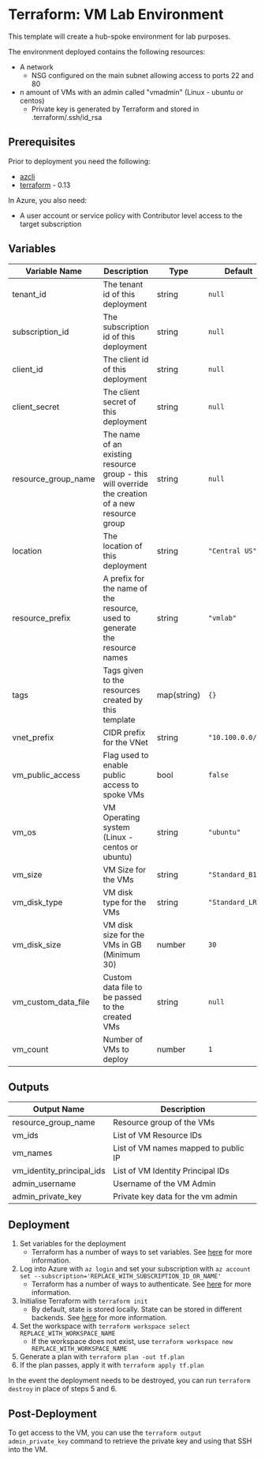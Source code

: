 # Terraform: VM Lab Environment

This template will create a hub-spoke environment for lab purposes.

The environment deployed contains the following resources:
- A network
    - NSG configured on the main subnet allowing access to ports 22 and 80
- n amount of VMs with an admin called "vmadmin" (Linux - ubuntu or centos)
    - Private key is generated by Terraform and stored in .terraform/.ssh/id_rsa

## Prerequisites

Prior to deployment you need the following:

- [azcli](https://docs.microsoft.com/en-us/cli/azure/install-azure-cli?view=azure-cli-latest)
- [terraform](https://www.terraform.io/) - 0.13

In Azure, you also need:

- A user account or service policy with Contributor level access to the target subscription

## Variables

|Variable Name|Description|Type|Default|
|-|-|-|-|
|tenant_id|The tenant id of this deployment|string|`null`|
|subscription_id|The subscription id of this deployment|string|`null`|
|client_id|The client id of this deployment|string|`null`|
|client_secret|The client secret of this deployment|string|`null`|
|resource_group_name|The name of an existing resource group - this will override the creation of a new resource group|string|`null`|
|location|The location of this deployment|string|`"Central US"`|
|resource_prefix|A prefix for the name of the resource, used to generate the resource names|string|`"vmlab"`|
|tags|Tags given to the resources created by this template|map(string)|`{}`|
|vnet_prefix|CIDR prefix for the VNet|string|`"10.100.0.0/24"`|
|vm_public_access|Flag used to enable public access to spoke VMs|bool|`false`|
|vm_os|VM Operating system (Linux - centos or ubuntu)|string|`"ubuntu"`|
|vm_size|VM Size for the VMs|string|`"Standard_B1s"`|
|vm_disk_type|VM disk type for the VMs|string|`"Standard_LRS"`|
|vm_disk_size|VM disk size for the VMs in GB (Minimum 30)|number|`30`|
|vm_custom_data_file|Custom data file to be passed to the created VMs|string|`null`|
|vm_count|Number of VMs to deploy|number|`1`|

## Outputs

|Output Name|Description|
|-|-|
|resource_group_name|Resource group of the VMs|
|vm_ids|List of VM Resource IDs|
|vm_names|List of VM names mapped to public IP|
|vm_identity_principal_ids|List of VM Identity Principal IDs|
|admin_username|Username of the VM Admin|
|admin_private_key|Private key data for the vm admin|

## Deployment

1. Set variables for the deployment
    - Terraform has a number of ways to set variables. See [here](https://www.terraform.io/docs/configuration/variables.html#assigning-values-to-root-module-variables) for more information.
2. Log into Azure with `az login` and set your subscription with `az account set --subscription='REPLACE_WITH_SUBSCRIPTION_ID_OR_NAME'`
    - Terraform has a number of ways to authenticate. See [here](https://www.terraform.io/docs/providers/azurerm/guides/azure_cli.html) for more information.
3. Initialise Terraform with `terraform init`
    - By default, state is stored locally. State can be stored in different backends. See [here](https://www.terraform.io/docs/backends/types/index.html) for more information.
4. Set the workspace with `terraform workspace select REPLACE_WITH_WORKSPACE_NAME`
    - If the workspace does not exist, use `terraform workspace new REPLACE_WITH_WORKSPACE_NAME`
5. Generate a plan with `terraform plan -out tf.plan`
6. If the plan passes, apply it with `terraform apply tf.plan`

In the event the deployment needs to be destroyed, you can run `terraform destroy` in place of steps 5 and 6.

## Post-Deployment

To get access to the VM, you can use the `terraform output admin_private_key` command to retrieve the private key and using that SSH into the VM.
